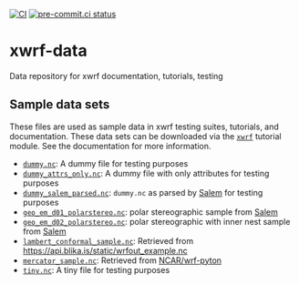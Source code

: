 [![CI](https://github.com/ncar-xdev/xwrf-data/actions/workflows/ci.yaml/badge.svg)](https://github.com/ncar-xdev/xwrf-data/actions/workflows/ci.yaml)
[![pre-commit.ci status](https://results.pre-commit.ci/badge/github/ncar-xdev/xwrf-data/main.svg)](https://results.pre-commit.ci/latest/github/ncar-xdev/xwrf-data/main)

# xwrf-data

Data repository for xwrf documentation, tutorials, testing

## Sample data sets

These files are used as sample data in xwrf testing suites, tutorials, and documentation. These data sets can be downloaded via the [`xwrf`](https://github.com/ncar-xdev/xwrf) tutorial module. See the documentation for more information.

- [`dummy.nc`](./data/dummy.nc): A dummy file for testing purposes
- [`dummy_attrs_only.nc`](./data/dummy_attrs_only.nc): A dummy file with only attributes for testing purposes
- [`dummy_salem_parsed.nc`](./data/dummy_salem_parsed.nc): `dummy.nc` as parsed by [Salem](https://github.com/fmaussion/salem) for testing purposes
- [`geo_em_d01_polarstereo.nc`](./data/geo_em_d01_polarstereo.nc): polar stereographic sample from [Salem](https://github.com/fmaussion/salem-sample-data/blob/master/salem-test/grid/geo_em_d01_polarstereo.nc?rgh-link-date=2022-02-07T21%3A50%3A37Z)
- [`geo_em_d02_polarstereo.nc`](./data/geo_em_d02_polarstereo.nc): polar stereographic with inner nest sample from [Salem](https://github.com/fmaussion/salem-sample-data/blob/master/salem-test/grid/geo_em_d02_polarstereo.nc?rgh-link-date=2022-02-07T21%3A50%3A37Z)
- [`lambert_conformal_sample.nc`](./data/lambert_conformal_sample.nc): Retrieved from <https://api.blika.is/static/wrfout_example.nc>
- [`mercator_sample.nc`](./data/mercator_sample.nc): Retrieved from [NCAR/wrf-pyton](https://github.com/NCAR/wrf-python/blob/develop/test/ci_tests/ci_test_file.nc?rgh-link-date=2022-02-07T21%3A50%3A37Z)
- [`tiny.nc`](./data/tiny.nc): A tiny file for testing purposes
